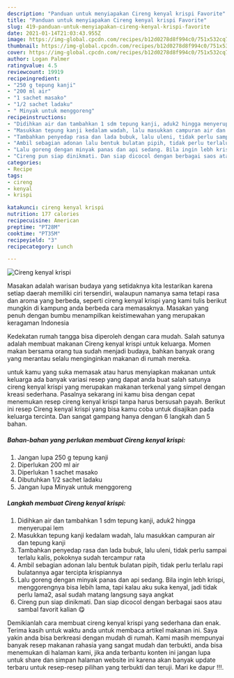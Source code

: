 ```yaml
---
description: "Panduan untuk menyiapakan Cireng kenyal krispi Favorite"
title: "Panduan untuk menyiapakan Cireng kenyal krispi Favorite"
slug: 419-panduan-untuk-menyiapakan-cireng-kenyal-krispi-favorite
date: 2021-01-14T21:03:43.955Z
image: https://img-global.cpcdn.com/recipes/b12d0278d8f994c0/751x532cq70/cireng-kenyal-krispi-foto-resep-utama.jpg
thumbnail: https://img-global.cpcdn.com/recipes/b12d0278d8f994c0/751x532cq70/cireng-kenyal-krispi-foto-resep-utama.jpg
cover: https://img-global.cpcdn.com/recipes/b12d0278d8f994c0/751x532cq70/cireng-kenyal-krispi-foto-resep-utama.jpg
author: Logan Palmer
ratingvalue: 4.5
reviewcount: 19919
recipeingredient:
- "250 g tepung kanji"
- "200 ml air"
- "1 sachet masako"
- "1/2 sachet ladaku"
- " Minyak untuk menggoreng"
recipeinstructions:
- "Didihkan air dan tambahkan 1 sdm tepung kanji, aduk2 hingga menyerupai lem"
- "Masukkan tepung kanji kedalam wadah, lalu masukkan campuran air dan tepung kanji"
- "Tambahkan penyedap rasa dan lada bubuk, lalu uleni, tidak perlu sampai terlalu kalis, pokoknya sudah tercampur rata"
- "Ambil sebagian adonan lalu bentuk bulatan pipih, tidak perlu terlalu rapi bulatannya agar tercipta krispiannya"
- "Lalu goreng dengan minyak panas dan api sedang. Bila ingin lebh krispi, menggorengnya bisa lebih lama, tapi kalau aku suka kenyal, jadi tidak perlu lama2, asal sudah matang langsung saya angkat"
- "Cireng pun siap dinikmati. Dan siap dicocol dengan berbagai saos atau sambal favorit kalian 😋"
categories:
- Recipe
tags:
- cireng
- kenyal
- krispi

katakunci: cireng kenyal krispi 
nutrition: 177 calories
recipecuisine: American
preptime: "PT28M"
cooktime: "PT35M"
recipeyield: "3"
recipecategory: Lunch

---
```



![Cireng kenyal krispi](https://img-global.cpcdn.com/recipes/b12d0278d8f994c0/751x532cq70/cireng-kenyal-krispi-foto-resep-utama.jpg)

Masakan adalah warisan budaya yang setidaknya kita lestarikan karena setiap daerah memiliki ciri tersendiri, walaupun namanya sama tetapi rasa dan aroma yang berbeda, seperti cireng kenyal krispi yang kami tulis berikut mungkin di kampung anda berbeda cara memasaknya. Masakan yang penuh dengan bumbu menampilkan keistimewahan yang merupakan keragaman Indonesia



Kedekatan rumah tangga bisa diperoleh dengan cara mudah. Salah satunya adalah membuat makanan Cireng kenyal krispi untuk keluarga. Momen makan bersama orang tua sudah menjadi budaya, bahkan banyak orang yang merantau selalu menginginkan makanan di rumah mereka.

untuk kamu yang suka memasak atau harus menyiapkan makanan untuk keluarga ada banyak variasi resep yang dapat anda buat salah satunya cireng kenyal krispi yang merupakan makanan terkenal yang simpel dengan kreasi sederhana. Pasalnya sekarang ini kamu bisa dengan cepat menemukan resep cireng kenyal krispi tanpa harus bersusah payah.
Berikut ini resep Cireng kenyal krispi yang bisa kamu coba untuk disajikan pada keluarga tercinta. Dan sangat gampang hanya dengan 6 langkah dan 5 bahan.


<!--inarticleads1-->

##### Bahan-bahan yang perlukan membuat Cireng kenyal krispi:

1. Jangan lupa 250 g tepung kanji
1. Diperlukan 200 ml air
1. Diperlukan 1 sachet masako
1. Dibutuhkan 1/2 sachet ladaku
1. Jangan lupa  Minyak untuk menggoreng




<!--inarticleads2-->

##### Langkah membuat  Cireng kenyal krispi:

1. Didihkan air dan tambahkan 1 sdm tepung kanji, aduk2 hingga menyerupai lem
1. Masukkan tepung kanji kedalam wadah, lalu masukkan campuran air dan tepung kanji
1. Tambahkan penyedap rasa dan lada bubuk, lalu uleni, tidak perlu sampai terlalu kalis, pokoknya sudah tercampur rata
1. Ambil sebagian adonan lalu bentuk bulatan pipih, tidak perlu terlalu rapi bulatannya agar tercipta krispiannya
1. Lalu goreng dengan minyak panas dan api sedang. Bila ingin lebh krispi, menggorengnya bisa lebih lama, tapi kalau aku suka kenyal, jadi tidak perlu lama2, asal sudah matang langsung saya angkat
1. Cireng pun siap dinikmati. Dan siap dicocol dengan berbagai saos atau sambal favorit kalian 😋




Demikianlah cara membuat cireng kenyal krispi yang sederhana dan enak. Terima kasih untuk waktu anda untuk membaca artikel makanan ini. Saya yakin anda bisa berkreasi dengan mudah di rumah. Kami masih mempunyai banyak resep makanan rahasia yang sangat mudah dan terbukti, anda bisa menemukan di halaman kami, jika anda terbantu konten ini jangan lupa untuk share dan simpan halaman website ini karena akan banyak update terbaru untuk resep-resep pilihan yang terbukti dan teruji. Mari ke dapur !!!. 
